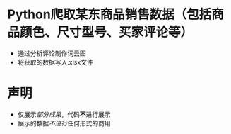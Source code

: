 # Python爬取某东商品销售数据（包括商品颜色、尺寸型号、买家评论等）
* 通过分析评论制作词云图
* 将获取的数据写入.xlsx文件
# 声明
* 仅展示*部分成果*，代码**不**进行展示
* 展示的数据*不进行*任何形式的商用

